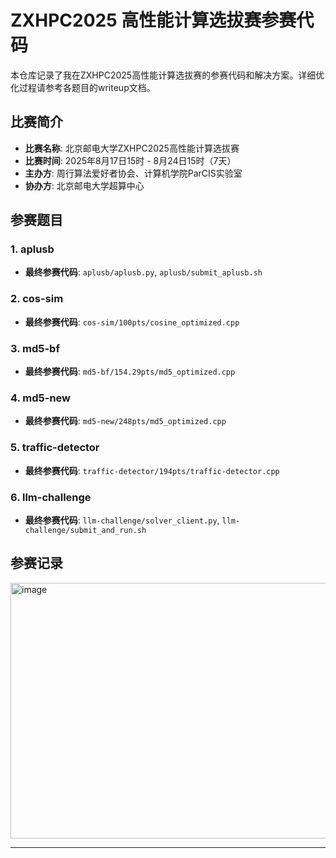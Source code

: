 # ZXHPC2025 高性能计算选拔赛参赛代码

本仓库记录了我在ZXHPC2025高性能计算选拔赛的参赛代码和解决方案。详细优化过程请参考各题目的writeup文档。

## 比赛简介
- **比赛名称**: 北京邮电大学ZXHPC2025高性能计算选拔赛
- **比赛时间**: 2025年8月17日15时 - 8月24日15时（7天）
- **主办方**: 周行算法爱好者协会、计算机学院ParCIS实验室
- **协办方**: 北京邮电大学超算中心

## 参赛题目

### 1. aplusb
- **最终参赛代码**: `aplusb/aplusb.py`, `aplusb/submit_aplusb.sh`

### 2. cos-sim
- **最终参赛代码**: `cos-sim/100pts/cosine_optimized.cpp`

### 3. md5-bf
- **最终参赛代码**: `md5-bf/154.29pts/md5_optimized.cpp`

### 4. md5-new
- **最终参赛代码**: `md5-new/248pts/md5_optimized.cpp`

### 5. traffic-detector
- **最终参赛代码**: `traffic-detector/194pts/traffic-detector.cpp`

### 6. llm-challenge
- **最终参赛代码**: `llm-challenge/solver_client.py`, `llm-challenge/submit_and_run.sh`

## 参赛记录
<img width="2637" height="409" alt="image" src="https://github.com/user-attachments/assets/9aee3463-1566-4ef2-ad72-4b0aeb549942" />

---
